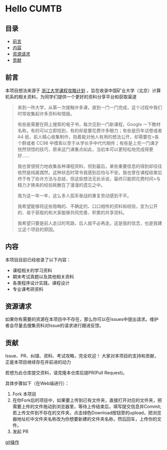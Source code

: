 # Hello CUMTB

## 目录

- [前言](#前言)
- [内容](#内容)
- [资源请求](#资源请求)
- [贡献](#贡献)

## 前言

本项目想法来源于 [浙江大学课程攻略计划](https://github.com/QSCTech/zju-icicles) ，旨在收录中国矿业大学（北京）计算机系的相关资料，为同学们提供一个更好的资料分享平台和获取渠道

> 来到一所大学，从第一次接触许多课，直到一门一门完成，这个过程中我们时常收集起许多资料和情报。
>
>有些是需要在网上搜索的电子书，每次见到一门新课程，Google 一下教材名称，有的可以立即找到，有的却是要花费许多眼力；有些是历年试卷或者 A4 纸，前人精心收集制作，抱着能对他人有用的想法公开，却需要在>各个群或者 CC98 中摸索以至于从学长手中代代相传；有些是上完一门课才恍然领悟的技巧，原来这门课重点如此，当初本可以更轻松地完成得更好……
>
>我也曾很努力地收集各种课程资料，但到最后，某些重要信息的得到却往往依然是纯属偶然。这种状态时常令我感到后怕与不安。我也曾在课程结束后终于有了些许方法与总结，但这些想法无处诉说，最终只能把花费时间>与精力才换来的经验耗散在了漫漫的遗忘之中。
>
>我为这一年一年，这么多人孤军奋战的重复劳动感到不平。
>
>我希望能够将这些隐晦的、不确定的、口口相传的资料和经验，变为公开的、易于获取的和大家能够共同完善、积累的共享资料。
>
>我希望只要是前人走过的弯路，后人就不必再走。这是我的信念，也是我建立这个项目的原因。

## 内容

本项目目前已经收录了以下内容：
- 课程相关的学习资料
- 期末考试真题以及其他相关资料
- 各类程序设计实践，课程设计
- 专业课考研资料

## 资源请求

如果你有需要的资源在本项目中不存在，那么你可以在Issues中提出请求。维护者会尽量去搜集资料对Issue的请求进行跟进反馈。

## 贡献

Issue、PR、纠错、资料、考试攻略，完全欢迎！
大家对本项目的支持和贡献，正是本项目继续存在并前进的动力

若想为此仓库提交资料，请克隆本仓库后提PR(Pull Request)。

具体步骤如下（在Web端进行）：

1. Fork 本项目 
2. 在你Fork后的项目中，如果要上传到已有文件夹，直接打开对应的文件夹，把需要上传的文件拖动到浏览器里，等待上传结束后，填写提交信息并Commit;若上传文件到不存在的文件夹，点击绿色Download按钮旁的upload，把浏览器地址栏中文件夹名称改为你想要新建的文件夹名称，然后回车，上传你的文件。 
3. 发起 PR 

[git操作](https://github.com/Alexiosvon/Hello_CUMTB/blob/master/git%E5%88%86%E6%94%AF%E5%8D%8F%E5%90%8C.md)
